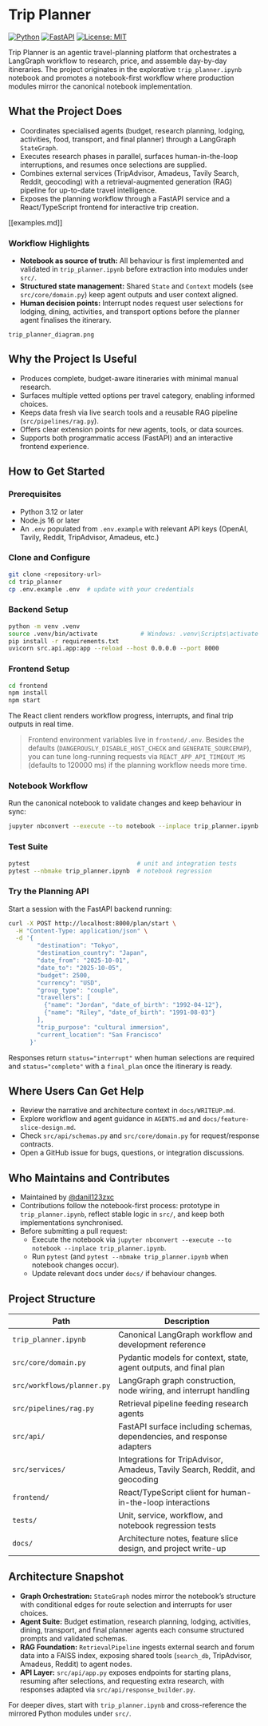    # Trip Planner

[![Python](https://img.shields.io/badge/Python-3.12%2B-blue.svg)](requirements.txt) [![FastAPI](https://img.shields.io/badge/FastAPI-ready-teal.svg)](src/api/app.py) [![License: MIT](https://img.shields.io/badge/license-MIT-green.svg)](LICENSE)

Trip Planner is an agentic travel-planning platform that orchestrates a LangGraph workflow to research, price, and assemble day-by-day itineraries. The project originates in the explorative `trip_planner.ipynb` notebook and promotes a notebook-first workflow where production modules mirror the canonical notebook implementation.

## What the Project Does

- Coordinates specialised agents (budget, research planning, lodging, activities, food, transport, and final planner) through a LangGraph `StateGraph`.
- Executes research phases in parallel, surfaces human-in-the-loop interruptions, and resumes once selections are supplied.
- Combines external services (TripAdvisor, Amadeus, Tavily Search, Reddit, geocoding) with a retrieval-augmented generation (RAG) pipeline for up-to-date travel intelligence.
- Exposes the planning workflow through a FastAPI service and a React/TypeScript frontend for interactive trip creation.

[[examples.md]]

### Workflow Highlights

- **Notebook as source of truth:** All behaviour is first implemented and validated in `trip_planner.ipynb` before extraction into modules under `src/`.
- **Structured state management:** Shared `State` and `Context` models (see `src/core/domain.py`) keep agent outputs and user context aligned.
- **Human decision points:** Interrupt nodes request user selections for lodging, dining, activities, and transport options before the planner agent finalises the itinerary.

`trip_planner_diagram.png`

## Why the Project Is Useful

- Produces complete, budget-aware itineraries with minimal manual research.
- Surfaces multiple vetted options per travel category, enabling informed choices.
- Keeps data fresh via live search tools and a reusable RAG pipeline (`src/pipelines/rag.py`).
- Offers clear extension points for new agents, tools, or data sources.
- Supports both programmatic access (FastAPI) and an interactive frontend experience.

## How to Get Started

### Prerequisites

- Python 3.12 or later
- Node.js 16 or later
- An `.env` populated from `.env.example` with relevant API keys (OpenAI, Tavily, Reddit, TripAdvisor, Amadeus, etc.)

### Clone and Configure

```bash
git clone <repository-url>
cd trip_planner
cp .env.example .env  # update with your credentials
```

### Backend Setup

```bash
python -m venv .venv
source .venv/bin/activate            # Windows: .venv\Scripts\activate
pip install -r requirements.txt
uvicorn src.api.app:app --reload --host 0.0.0.0 --port 8000
```

### Frontend Setup

```bash
cd frontend
npm install
npm start
```

The React client renders workflow progress, interrupts, and final trip outputs in real time.

> Frontend environment variables live in `frontend/.env`. Besides the defaults (`DANGEROUSLY_DISABLE_HOST_CHECK` and `GENERATE_SOURCEMAP`), you can tune long-running requests via `REACT_APP_API_TIMEOUT_MS` (defaults to 120000 ms) if the planning workflow needs more time.

### Notebook Workflow

Run the canonical notebook to validate changes and keep behaviour in sync:

```bash
jupyter nbconvert --execute --to notebook --inplace trip_planner.ipynb
```

### Test Suite

```bash
pytest                              # unit and integration tests
pytest --nbmake trip_planner.ipynb  # notebook regression
```

### Try the Planning API

Start a session with the FastAPI backend running:

```bash
curl -X POST http://localhost:8000/plan/start \
  -H "Content-Type: application/json" \
  -d '{
        "destination": "Tokyo",
        "destination_country": "Japan",
        "date_from": "2025-10-01",
        "date_to": "2025-10-05",
        "budget": 2500,
        "currency": "USD",
        "group_type": "couple",
        "travellers": [
          {"name": "Jordan", "date_of_birth": "1992-04-12"},
          {"name": "Riley", "date_of_birth": "1991-08-03"}
        ],
        "trip_purpose": "cultural immersion",
        "current_location": "San Francisco"
      }'
```

Responses return `status="interrupt"` when human selections are required and `status="complete"` with a `final_plan` once the itinerary is ready.

## Where Users Can Get Help

- Review the narrative and architecture context in `docs/WRITEUP.md`.
- Explore workflow and agent guidance in `AGENTS.md` and `docs/feature-slice-design.md`.
- Check `src/api/schemas.py` and `src/core/domain.py` for request/response contracts.
- Open a GitHub issue for bugs, questions, or integration discussions.

## Who Maintains and Contributes

- Maintained by [@danil123zxc](https://github.com/danil123zxc) 
- Contributions follow the notebook-first process: prototype in `trip_planner.ipynb`, reflect stable logic in `src/`, and keep both implementations synchronised.
- Before submitting a pull request:
  - Execute the notebook via `jupyter nbconvert --execute --to notebook --inplace trip_planner.ipynb`.
  - Run `pytest` (and `pytest --nbmake trip_planner.ipynb` when notebook changes occur).
  - Update relevant docs under `docs/` if behaviour changes.

## Project Structure

| Path | Description |
| --- | --- |
| `trip_planner.ipynb` | Canonical LangGraph workflow and development reference |
| `src/core/domain.py` | Pydantic models for context, state, agent outputs, and final plan |
| `src/workflows/planner.py` | LangGraph graph construction, node wiring, and interrupt handling |
| `src/pipelines/rag.py` | Retrieval pipeline feeding research agents |
| `src/api/` | FastAPI surface including schemas, dependencies, and response adapters |
| `src/services/` | Integrations for TripAdvisor, Amadeus, Tavily Search, Reddit, and geocoding |
| `frontend/` | React/TypeScript client for human-in-the-loop interactions |
| `tests/` | Unit, service, workflow, and notebook regression tests |
| `docs/` | Architecture notes, feature slice design, and project write-up |

## Architecture Snapshot

- **Graph Orchestration:** `StateGraph` nodes mirror the notebook’s structure with conditional edges for route selection and interrupts for user choices.
- **Agent Suite:** Budget estimation, research planning, lodging, activities, dining, transport, and final planner agents each consume structured prompts and validated schemas.
- **RAG Foundation:** `RetrievalPipeline` ingests external search and forum data into a FAISS index, exposing shared tools (`search_db`, TripAdvisor, Amadeus, Reddit) to agent nodes.
- **API Layer:** `src/api/app.py` exposes endpoints for starting plans, resuming after selections, and requesting extra research, with responses adapted via `src/api/response_builder.py`.

For deeper dives, start with `trip_planner.ipynb` and cross-reference the mirrored Python modules under `src/`.
